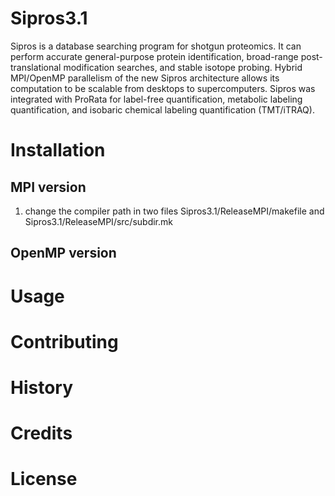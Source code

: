 # Sipros3.1

Sipros is a database searching program for shotgun proteomics. It can perform accurate general-purpose protein identification, broad-range post-translational modification searches, and stable isotope probing. Hybrid MPI/OpenMP parallelism of the new Sipros architecture allows its computation to be scalable from desktops to supercomputers. Sipros was integrated with ProRata for label-free quantification, metabolic labeling quantification, and isobaric chemical labeling quantification (TMT/iTRAQ). 

# Installation

## MPI version
1. change the compiler path in two files Sipros3.1/ReleaseMPI/makefile and Sipros3.1/ReleaseMPI/src/subdir.mk
## OpenMP version

# Usage

# Contributing

# History

# Credits

# License
